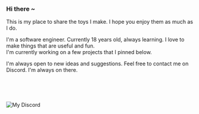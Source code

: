 ### Hi there ~ 
This is my place to share the toys I make. I hope you enjoy them as much as I do.

I'm a software engineer. Currently 18 years old, always learning. I love to make things that are useful and fun.<br/>
I'm currently working on a few projects that I pinned below.

I'm always open to new ideas and suggestions. Feel free to contact me on Discord. I'm always on there.

ㅤ
----
![My Discord](https://lantern.rest/api/v1/users/957840712404193290?svg=1)
